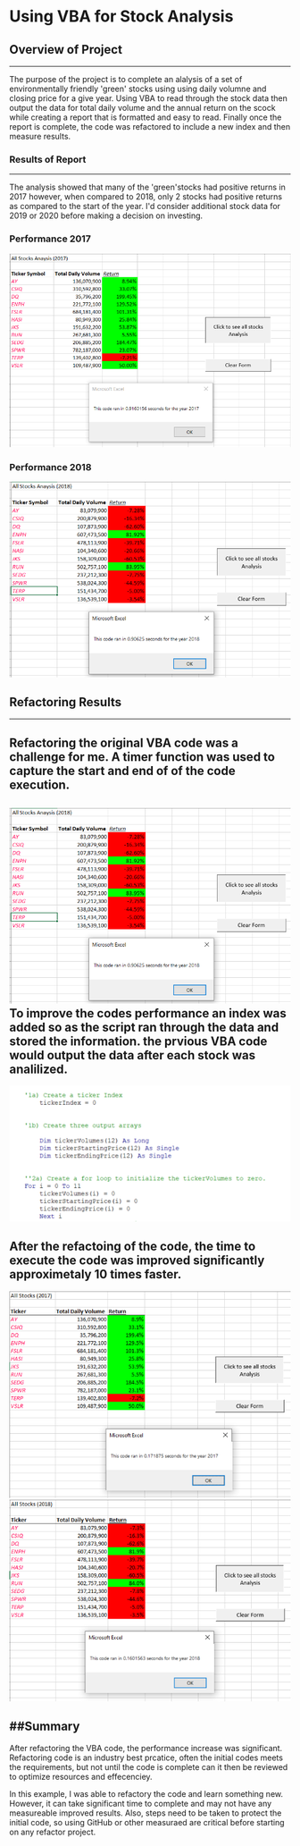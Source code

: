 # Using VBA for Stock Analysis

## Overview of Project

 ---
The purpose of the project is to complete an alalysis of a set of environmentally 
friendly 'green' stocks using using daily volumne and closing price for a give year. 
Using VBA to read through the stock data then output the data for total daily volume
and the annual return on the scock while creating a report that is formatted and easy to read.
Finally once the report is complete, the code was refactored to include a new index and then 
measure results. 
### Results of Report
---
The analysis showed that many of the 'green'stocks had positive returns in 2017 however, when 
compared to 2018, only 2 stocks had positive returns as compared to the start of the year.  I'd consider 
additional stock data for 2019 or 2020 before making a decision on investing. 

### Performance 2017
![2017 Green Stock Performance](/resources/Results_Stock_2017.PNG) 
### Performance 2018
![2018 Green Stock Performance](/resources/Results_Stock_2018.PNG) 
 
## Refactoring Results
 ---
Refactoring the original VBA code was a challenge for me.  A timer function was used to capture the start 
and end of of the code execution. 
---
![picture of timer](/resources/Results_Stock_2018.PNG) 
To improve the codes performance an index was added so as the script ran through the data and stored the 
information.  the prvious VBA code would output the data after each stock was analilized. 
---
![Initializing tickerIndex](/resources/int_tickerIndex.PNG) 
 
After the refactoing of the code, the time to execute the code was improved significantly approximetaly 10 times faster.
---
![Results 2017 Performance Increase](/resources/Results_Stock_2017_ref.PNG)
![Results 2018 Performance Increase](/resources/Results_Stock_2018_ref.PNG)
  
 ##Summary
 ---
After refactoring the VBA code, the performance increase was significant.  Refactoring code is an industry best 
prcatice, often the initial codes meets the requirements, but not until the code is complete can it then be reviewed 
to optimize resources and effecenciey.

In this example, I was able to refactory the code and learn something new.  However, it can take significant time 
to complete and may not have any measureable improved results.  Also, steps need to be taken to protect the 
initial code, so using GitHub or other measuraed are critical before starting on any refactor project.

 
 
